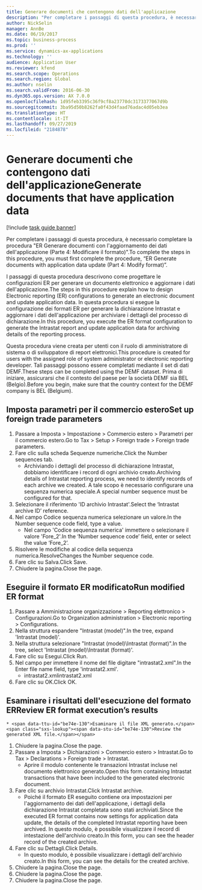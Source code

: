 ```yaml
---
title: Generare documenti che contengono dati dell'applicazione
description: "Per completare i passaggi di questa procedura, è necessario completare la procedura \"ER Generare documenti con l'aggiornamento dei dati dell'applicazione (Parte 4: Modificare il formato)\"."
author: NickSelin
manager: AnnBe
ms.date: 06/19/2017
ms.topic: business-process
ms.prod: ''
ms.service: dynamics-ax-applications
ms.technology: ''
audience: Application User
ms.reviewer: kfend
ms.search.scope: Operations
ms.search.region: Global
ms.author: nselin
ms.search.validFrom: 2016-06-30
ms.dyn365.ops.version: AX 7.0.0
ms.openlocfilehash: 1d95feb3395c36f9cf8a23770dc3173377067d9b
ms.sourcegitcommit: 3ba95d50b8262fa0f43d4faad76adac4d05eb3ea
ms.translationtype: HT
ms.contentlocale: it-IT
ms.lasthandoff: 09/27/2019
ms.locfileid: "2184878"
---
```

# <a name="generate-documents-that-have-application-data"></a><span data-ttu-id="be74e-103">Generare documenti che contengono dati dell'applicazione</span><span class="sxs-lookup"><span data-stu-id="be74e-103">Generate documents that have application data</span></span>

[!include [task guide banner](../../includes/task-guide-banner.md)]

<span data-ttu-id="be74e-104">Per completare i passaggi di questa procedura, è necessario completare la procedura "ER Generare documenti con l'aggiornamento dei dati dell'applicazione (Parte 4: Modificare il formato)".</span><span class="sxs-lookup"><span data-stu-id="be74e-104">To complete the steps in this procedure, you must first complete the procedure, “ER Generate documents with application data update (Part 4: Modify format)”.</span></span>



<span data-ttu-id="be74e-105">I passaggi di questa procedura descrivono come progettare le configurazioni ER per generare un documento elettronico e aggiornare i dati dell'applicazione.</span><span class="sxs-lookup"><span data-stu-id="be74e-105">The steps in this procedure explain how to design Electronic reporting (ER) configurations to generate an electronic document and update application data.</span></span> <span data-ttu-id="be74e-106">In questa procedura si esegue la configurazione dei formati ER per generare la dichiarazione Intrastat e aggiornare i dati dell'applicazione per archiviare i dettagli del processo di dichiarazione.</span><span class="sxs-lookup"><span data-stu-id="be74e-106">In this procedure, you execute the ER format configuration to generate the Intrastat report and update application data for archiving details of the reporting process.</span></span>



<span data-ttu-id="be74e-107">Questa procedura viene creata per utenti con il ruolo di amministratore di sistema o di sviluppatore di report elettronici.</span><span class="sxs-lookup"><span data-stu-id="be74e-107">This procedure is created for users with the assigned role of system administrator or electronic reporting developer.</span></span> <span data-ttu-id="be74e-108">Tali passaggi possono essere completati mediante il set di dati DEMF.</span><span class="sxs-lookup"><span data-stu-id="be74e-108">These steps can be completed using the DEMF dataset.</span></span> <span data-ttu-id="be74e-109">Prima di iniziare, assicurarsi che il contesto del paese per la società DEMF sia BEL (Belgio).</span><span class="sxs-lookup"><span data-stu-id="be74e-109">Before you begin, make sure that the country context for the DEMF company is BEL (Belgium).</span></span>


## <a name="set-up-foreign-trade-parameters"></a><span data-ttu-id="be74e-110">Imposta parametri per il commercio estero</span><span class="sxs-lookup"><span data-stu-id="be74e-110">Set up foreign trade parameters</span></span>
1. <span data-ttu-id="be74e-111">Passare a Imposta > Impostazione > Commercio estero > Parametri per il commercio estero.</span><span class="sxs-lookup"><span data-stu-id="be74e-111">Go to Tax > Setup > Foreign trade > Foreign trade parameters.</span></span>
2. <span data-ttu-id="be74e-112">Fare clic sulla scheda Sequenze numeriche.</span><span class="sxs-lookup"><span data-stu-id="be74e-112">Click the Number sequences tab.</span></span>
    * <span data-ttu-id="be74e-113">Archiviando i dettagli del processo di dichiarazione Intrastat, dobbiamo identificare i record di ogni archivio creato.</span><span class="sxs-lookup"><span data-stu-id="be74e-113">Archiving details of Intrastat reporting process, we need to identify records of each archive we created.</span></span> <span data-ttu-id="be74e-114">A tale scopo è necessario configurare una sequenza numerica speciale.</span><span class="sxs-lookup"><span data-stu-id="be74e-114">A special number sequence must be configured for that.</span></span>  
3. <span data-ttu-id="be74e-115">Selezionare il riferimento 'ID archivio Intrastat'.</span><span class="sxs-lookup"><span data-stu-id="be74e-115">Select the ‘Intrastat archive ID’ reference.</span></span>
4. <span data-ttu-id="be74e-116">Nel campo Codice sequenza numerica selezionare un valore.</span><span class="sxs-lookup"><span data-stu-id="be74e-116">In the Number sequence code field, type a value.</span></span>
    * <span data-ttu-id="be74e-117">Nel campo 'Codice sequenza numerica' immettere o selezionare il valore 'Fore_2'.</span><span class="sxs-lookup"><span data-stu-id="be74e-117">In the ‘Number sequence code’ field, enter or select the value ‘Fore_2’.</span></span>  
5. <span data-ttu-id="be74e-118">Risolvere le modifiche al codice della sequenza numerica.</span><span class="sxs-lookup"><span data-stu-id="be74e-118">ResolveChanges the Number sequence code.</span></span>
6. <span data-ttu-id="be74e-119">Fare clic su Salva.</span><span class="sxs-lookup"><span data-stu-id="be74e-119">Click Save.</span></span>
7. <span data-ttu-id="be74e-120">Chiudere la pagina.</span><span class="sxs-lookup"><span data-stu-id="be74e-120">Close the page.</span></span>

## <a name="run-modified-er-format"></a><span data-ttu-id="be74e-121">Eseguire il formato ER modificato</span><span class="sxs-lookup"><span data-stu-id="be74e-121">Run modified ER format</span></span>
1. <span data-ttu-id="be74e-122">Passare a Amministrazione organizzazione > Reporting elettronico > Configurazioni.</span><span class="sxs-lookup"><span data-stu-id="be74e-122">Go to Organization administration > Electronic reporting > Configurations.</span></span>
2. <span data-ttu-id="be74e-123">Nella struttura espandere "Intrastat (model)".</span><span class="sxs-lookup"><span data-stu-id="be74e-123">In the tree, expand 'Intrastat (model)'.</span></span>
3. <span data-ttu-id="be74e-124">Nella struttura selezionare "Intrastat (model)\Intrastat (format)".</span><span class="sxs-lookup"><span data-stu-id="be74e-124">In the tree, select 'Intrastat (model)\Intrastat (format)'.</span></span>
4. <span data-ttu-id="be74e-125">Fare clic su Esegui.</span><span class="sxs-lookup"><span data-stu-id="be74e-125">Click Run.</span></span>
5. <span data-ttu-id="be74e-126">Nel campo per immettere il nome del file digitare "intrastat2.xml".</span><span class="sxs-lookup"><span data-stu-id="be74e-126">In the Enter file name field, type 'intrastat2.xml'.</span></span>
    * <span data-ttu-id="be74e-127">intrastat2.xml</span><span class="sxs-lookup"><span data-stu-id="be74e-127">intrastat2.xml</span></span>  
6. <span data-ttu-id="be74e-128">Fare clic su OK.</span><span class="sxs-lookup"><span data-stu-id="be74e-128">Click OK.</span></span>

## <a name="review-er-format-executions-results"></a><span data-ttu-id="be74e-129">Esaminare i risultati dell'esecuzione del formato ER</span><span class="sxs-lookup"><span data-stu-id="be74e-129">Review ER format execution’s results</span></span>
    * <span data-ttu-id="be74e-130">Esaminare il file XML generato.</span><span class="sxs-lookup"><span data-stu-id="be74e-130">Review the generated XML file.</span></span>  
1. <span data-ttu-id="be74e-131">Chiudere la pagina.</span><span class="sxs-lookup"><span data-stu-id="be74e-131">Close the page.</span></span>
2. <span data-ttu-id="be74e-132">Passare a Imposta > Dichiarazioni > Commercio estero > Intrastat.</span><span class="sxs-lookup"><span data-stu-id="be74e-132">Go to Tax > Declarations > Foreign trade > Intrastat.</span></span>
    * <span data-ttu-id="be74e-133">Aprire il modulo contenente le transazioni Intrastat incluse nel documento elettronico generato.</span><span class="sxs-lookup"><span data-stu-id="be74e-133">Open this form containing Intrastat transactions that have been included to the generated electronic document.</span></span>  
3. <span data-ttu-id="be74e-134">Fare clic su archivio Intrastat.</span><span class="sxs-lookup"><span data-stu-id="be74e-134">Click Intrastat archive.</span></span>
    * <span data-ttu-id="be74e-135">Poiché il formato ER eseguito contiene ora impostazioni per l'aggiornamento dei dati dell'applicazione, i dettagli della dichiarazione Intrastat completata sono stati archiviati.</span><span class="sxs-lookup"><span data-stu-id="be74e-135">Since the executed ER format contains now settings for application data update, the details of the completed Intrastat reporting have been archived.</span></span> <span data-ttu-id="be74e-136">In questo modulo, è possibile visualizzare il record di intestazione dell'archivio creato.</span><span class="sxs-lookup"><span data-stu-id="be74e-136">In this form, you can see the header record of the created archive.</span></span>  
4. <span data-ttu-id="be74e-137">Fare clic su Dettagli.</span><span class="sxs-lookup"><span data-stu-id="be74e-137">Click Details.</span></span>
    * <span data-ttu-id="be74e-138">In questo modulo, è possibile visualizzare i dettagli dell'archivio creato.</span><span class="sxs-lookup"><span data-stu-id="be74e-138">In this form, you can see the details for the created archive.</span></span>  
5. <span data-ttu-id="be74e-139">Chiudere la pagina.</span><span class="sxs-lookup"><span data-stu-id="be74e-139">Close the page.</span></span>
6. <span data-ttu-id="be74e-140">Chiudere la pagina.</span><span class="sxs-lookup"><span data-stu-id="be74e-140">Close the page.</span></span>
7. <span data-ttu-id="be74e-141">Chiudere la pagina.</span><span class="sxs-lookup"><span data-stu-id="be74e-141">Close the page.</span></span>

